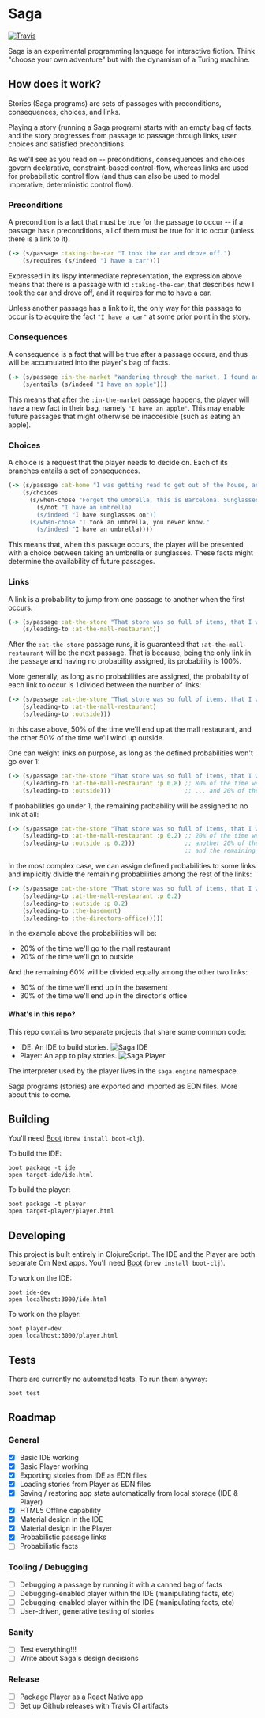 # Saga

[![Travis](https://img.shields.io/travis/txus/saga.svg?style=flat-square)](https://travis-ci.org/txus/saga)

Saga is an experimental programming language for interactive fiction. Think
"choose your own adventure" but with the dynamism of a Turing machine.

## How does it work?

Stories (Saga programs) are sets of passages with preconditions, consequences,
choices, and links.

Playing a story (running a Saga program) starts with an empty bag of facts, and
the story progresses from passage to passage through links, user choices and
satisfied preconditions.

As we'll see as you read on -- preconditions, consequences and choices govern
declarative, constraint-based control-flow, whereas links are used for
probabilistic control flow (and thus can also be used to model imperative,
deterministic control flow).

### Preconditions

A precondition is a fact that must be true for the passage to occur -- if a
passage has `n` preconditions, all of them must be true for it to occur (unless
there is a link to it).

```clojure
(-> (s/passage :taking-the-car "I took the car and drove off.")
    (s/requires (s/indeed "I have a car")))
```

Expressed in its lispy intermediate representation, the expression above means
that there is a passage with id `:taking-the-car`, that describes how I took the
car and drove off, and it requires for me to have a car.

Unless another passage has a link to it, the only way for this passage to occur
is to acquire the fact `"I have a car"` at some prior point in the story.

### Consequences

A consequence is a fact that will be true after a passage occurs, and thus will
be accumulated into the player's bag of facts.

```clojure
(-> (s/passage :in-the-market "Wandering through the market, I found an apple.")
    (s/entails (s/indeed "I have an apple")))
```

This means that after the `:in-the-market` passage happens, the player will have
a new fact in their bag, namely `"I have an apple"`. This may enable future
passages that might otherwise be inaccesible (such as eating an apple).

### Choices

A choice is a request that the player needs to decide on. Each of its branches
entails a set of consequences.

```clojure
(-> (s/passage :at-home "I was getting read to get out of the house, and...")
    (s/choices
      (s/when-chose "Forget the umbrella, this is Barcelona. Sunglasses time!"
        (s/not "I have an umbrella)
        (s/indeed "I have sunglasses on"))
      (s/when-chose "I took an umbrella, you never know."
        (s/indeed "I have an umbrella))))
```

This means that, when this passage occurs, the player will be presented with a
choice between taking an umbrella or sunglasses. These facts might determine the
availability of future passages.

### Links

A link is a probability to jump from one passage to another when the first occurs.

```clojure
(-> (s/passage :at-the-store "That store was so full of items, that I was getting hungry.")
    (s/leading-to :at-the-mall-restaurant))
```

After the `:at-the-store` passage runs, it is guaranteed that
`:at-the-mall-restaurant` will be the next passage. That is because, being the
only link in the passage and having no probability assigned, its probability is
100%.

More generally, as long as no probabilities are assigned, the probability of
each link to occur is 1 divided between the number of links:

```clojure
(-> (s/passage :at-the-store "That store was so full of items, that I was getting hungry.")
    (s/leading-to :at-the-mall-restaurant)
    (s/leading-to :outside)))
```

In this case above, 50% of the time we'll end up at the mall restaurant, and the
other 50% of the time we'll wind up outside.

One can weight links on purpose, as long as the defined probabilities won't go over 1:

```clojure
(-> (s/passage :at-the-store "That store was so full of items, that I was getting hungry.")
    (s/leading-to :at-the-mall-restaurant :p 0.8) ;; 80% of the time we'll go here
    (s/leading-to :outside)))                     ;; ... and 20% of the time here
```

If probabilities go under 1, the remaining probability will be assigned to no
link at all:

```clojure
(-> (s/passage :at-the-store "That store was so full of items, that I was getting hungry.")
    (s/leading-to :at-the-mall-restaurant :p 0.2) ;; 20% of the time we'll go to the mall restaurant
    (s/leading-to :outside :p 0.2)))              ;; another 20% of the time we'll go outside
                                                  ;; and the remaining 60% of the time no link will occur.
```

In the most complex case, we can assign defined probabilities to some links and
implicitly divide the remaining probabilities among the rest of the links:

```clojure
(-> (s/passage :at-the-store "That store was so full of items, that I was getting hungry.")
    (s/leading-to :at-the-mall-restaurant :p 0.2)
    (s/leading-to :outside :p 0.2)
    (s/leading-to :the-basement)
    (s/leading-to :the-directors-office)))))
```

In the example above the probabilities will be:

* 20% of the time we'll go to the mall restaurant
* 20% of the time we'll go to outside

And the remaining 60% will be divided equally among the other two links:

* 30% of the time we'll end up in the basement
* 30% of the time we'll end up in the director's office

#### What's in this repo?

This repo contains two separate projects that share some common code:

* IDE: An IDE to build stories. ![Saga IDE](/screenshots/ide.png?raw=true "Saga IDE")
* Player: An app to play stories. ![Saga Player](/screenshots/player.png?raw=true "Saga Player")

The interpreter used by the player lives in the `saga.engine` namespace.

Saga programs (stories) are exported and imported as EDN files. More about this
to come.

## Building

You'll need [Boot](http://boot-clj.com) (`brew install boot-clj`).

To build the IDE:

    boot package -t ide
    open target-ide/ide.html
    
To build the player:

    boot package -t player
    open target-player/player.html
    
## Developing

This project is built entirely in ClojureScript. The IDE and the Player are both
separate Om Next apps. You'll need [Boot](http://boot-clj.com) (`brew install boot-clj`).

To work on the IDE:

    boot ide-dev
    open localhost:3000/ide.html
    
To work on the player:

    boot player-dev
    open localhost:3000/player.html

## Tests

There are currently no automated tests. To run them anyway:

    boot test
    
## Roadmap

### General 

* [x] Basic IDE working
* [x] Basic Player working
* [x] Exporting stories from IDE as EDN files
* [x] Loading stories from Player as EDN files
* [x] Saving / restoring app state automatically from local storage (IDE & Player)
* [x] HTML5 Offline capability
* [x] Material design in the IDE
* [x] Material design in the Player
* [x] Probabilistic passage links
* [ ] Probabilistic facts

### Tooling / Debugging

* [ ] Debugging a passage by running it with a canned bag of facts
* [ ] Debugging-enabled player within the IDE (manipulating facts, etc)
* [ ] Debugging-enabled player within the IDE (manipulating facts, etc)
* [ ] User-driven, generative testing of stories

### Sanity

* [ ] Test everything!!!
* [ ] Write about Saga's design decisions

### Release

* [ ] Package Player as a React Native app
* [ ] Set up Github releases with Travis CI artifacts
